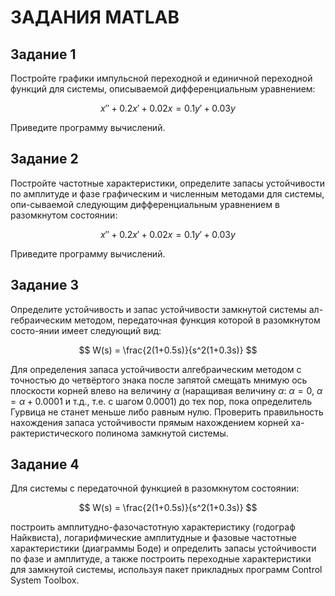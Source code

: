 # ЗАДАНИЯ MATLAB


## Задание 1
Постройте графики импульсной переходной и единичной переходной функций для системы, описываемой дифференциальным уравнением:

$$
x'' + 0.2x' + 0.02x = 0.1y' + 0.03y
$$

Приведите программу вычислений.


## Задание 2
Постройте частотные характеристики, определите запасы устойчивости по амплитуде и фазе графическим и численным методами для системы, опи-сываемой следующим дифференциальным уравнением в разомкнутом состоянии:

$$
x'' + 0.2x' + 0.02x = 0.1y' + 0.03y
$$

Приведите программу вычислений.


## Задание 3
Определите устойчивость и запас устойчивости замкнутой системы ал-гебраическим методом, передаточная функция которой в разомкнутом состо-янии имеет следующий вид:

$$
W(s) = \frac{2(1+0.5s)}{s^2(1+0.3s)}
$$

Для определения запаса устойчивости алгебраическим методом с точностью до четвёртого знака после запятой смещать мнимую ось плоскости корней влево на величину $\alpha$ (наращивая величину $\alpha$: $\alpha=0$, $\alpha=\alpha+0.0001$ и т.д., т.е. с шагом $0.0001$) до тех пор, пока определитель Гурвица не станет меньше либо равным нулю. Проверить правильность нахождения запаса устойчивости прямым нахождением корней ха-рактеристического полинома замкнутой системы.


## Задание 4
Для системы с передаточной функцией в разомкнутом состоянии:

$$
W(s) = \frac{2(1+0.5s)}{s^2(1+0.3s)}
$$

построить амплитудно-фазочастотную характеристику (годограф Найквиста), логарифмические амплитудные и фазовые частотные характеристики (диаграммы Боде) и определить запасы устойчивости по фазе и амплитуде, а также построить переходные характеристики для замкнутой системы, используя пакет прикладных программ Control System Toolbox.


